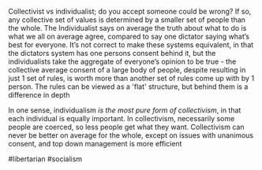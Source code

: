 Collectivist vs individualist; do you accept someone could be wrong? If so, any collective set of values is determined by a smaller set of people than the whole. The Individualist says on average the truth about what to do is what we all on average agree, compared to say one dictator saying what’s best for everyone. It’s not correct to make these systems equivalent, in that the dictators system has one persons consent behind it, but the individualists take the aggregate of everyone’s opinion to be true - the collective average consent of a large body of people, despite resulting in just 1 set of rules, is worth more than another set of rules come up with by 1 person. The rules can be viewed as a 'flat' structure, but behind them is a difference in depth

In one sense, individualism *is the most pure form of collectivism*, in that each individual is equally important. In collectivism, necessarily some people are coerced, so less people get what they want. Collectivism can never be better on average for the whole, except on issues with unanimous consent, and top down management is more efficient

#libertarian #socialism 